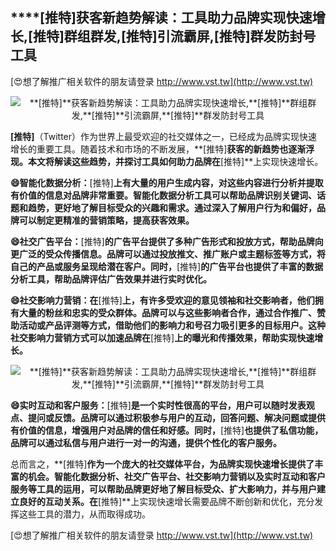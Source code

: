 ## ****[推特]**获客新趋势解读：工具助力品牌实现快速增长,**[推特]**群组群发,**[推特]**引流霸屏,**[推特]**群发防封号工具**

[😍想了解推广相关软件的朋友请登录 http://www.vst.tw](http://www.vst.tw)

 <center><img src="https://vst.tw/MP4/tuiguang/png/5.png" alt="**[推特]**获客新趋势解读：工具助力品牌实现快速增长,**[推特]**群组群发,**[推特]**引流霸屏,**[推特]**群发防封号工具"></center>

**[推特]**（Twitter）作为世界上最受欢迎的社交媒体之一，已经成为品牌实现快速增长的重要工具。随着技术和市场的不断发展，**[推特]**获客的新趋势也逐渐浮现。本文将解读这些趋势，并探讨工具如何助力品牌在**[推特]**上实现快速增长。

**😄智能化数据分析：**[推特]**上有大量的用户生成内容，对这些内容进行分析并提取有价值的信息对品牌非常重要。智能化数据分析工具可以帮助品牌识别关键词、话题和趋势，更好地了解目标受众的兴趣和需求。通过深入了解用户行为和偏好，品牌可以制定更精准的营销策略，提高获客效果。**

**😄社交广告平台：**[推特]**的广告平台提供了多种广告形式和投放方式，帮助品牌向更广泛的受众传播信息。品牌可以通过投放推文、推广账户或主题标签等方式，将自己的产品或服务呈现给潜在客户。同时，**[推特]**的广告平台也提供了丰富的数据分析工具，帮助品牌评估广告效果并进行实时优化。**

**😄社交影响力营销：在**[推特]**上，有许多受欢迎的意见领袖和社交影响者，他们拥有大量的粉丝和忠实的受众群体。品牌可以与这些影响者合作，通过合作推广、赞助活动或产品评测等方式，借助他们的影响力和号召力吸引更多的目标用户。这种社交影响力营销方式可以加速品牌在**[推特]**上的曝光和传播效果，帮助实现快速增长。**

 <center><img src="https://vst.tw/MP4/tuiguang/png/0.png" alt="**[推特]**获客新趋势解读：工具助力品牌实现快速增长,**[推特]**群组群发,**[推特]**引流霸屏,**[推特]**群发防封号工具"></center>

**😄实时互动和客户服务：**[推特]**是一个实时性很高的平台，用户可以随时发表观点、提问或反馈。品牌可以通过积极参与用户的互动，回答问题、解决问题或提供有价值的信息，增强用户对品牌的信任和好感。同时，**[推特]**也提供了私信功能，品牌可以通过私信与用户进行一对一的沟通，提供个性化的客户服务。**

总而言之，**[推特]**作为一个庞大的社交媒体平台，为品牌实现快速增长提供了丰富的机会。智能化数据分析、社交广告平台、社交影响力营销以及实时互动和客户服务等工具的运用，可以帮助品牌更好地了解目标受众、扩大影响力，并与用户建立良好的互动关系。在**[推特]**上实现快速增长需要品牌不断创新和优化，充分发挥这些工具的潜力，从而取得成功。

[😍想了解推广相关软件的朋友请登录 http://www.vst.tw](http://www.vst.tw)



